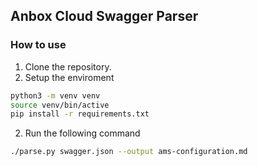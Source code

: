 ## Anbox Cloud Swagger Parser

### How to use

1. Clone the repository.
2. Setup the enviroment

```bash
python3 -m venv venv
source venv/bin/active
pip install -r requirements.txt
```

2. Run the following command

```bash
./parse.py swagger.json --output ams-configuration.md
```

